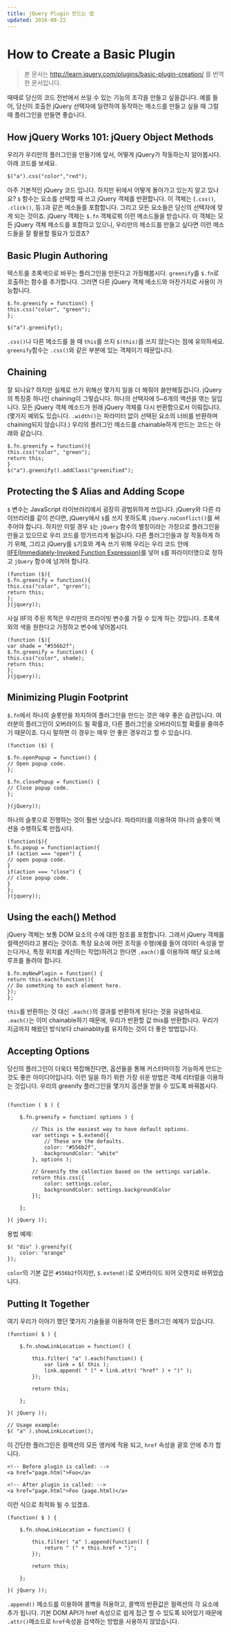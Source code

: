 ```yaml
---
title: jQuery Plugin 만드는 법
updated: 2016-08-22
---
```


# How to Create a Basic Plugin

> 본 문서는 http://learn.jquery.com/plugins/basic-plugin-creation/ 를 번역한 문서입니다.

때때로 당신의 코드 전반에서 쓰일 수 있는 기능의 조각을 만들고 싶을겁니다. 예를 들어, 당신이 호출한 jQuery 선택자에 일련하여 동작하는 메소드를 만들고 싶을 때 그럴 때 플러그인을 만들면 좋습니다.

## How jQuery Works 101: jQuery Object Methods
우리가 우리만의 플러그인을 만들기에 앞서, 어떻게 jQuery가 작동하는지 알아봅시다. 아래 코드를 보세요.

```
$("a").css("color","red");
```

아주 기본적인 jQuery 코드 입니다. 하지만 뒤에서 어떻게 돌아가고 있는지 알고 있나요? ```$``` 함수는 요소를 선택할 때 쓰고 jQuery 객체를 반환합니다. 이 객체는 (```.css()```, ```.click()```, 등.)과 같은 메소들를 포함합니다. 그리고 모든 요소들은 당신의 선택자에 맞게 되는 것이죠. jQuery 객체는 ```$.fn``` 객체로붜 이런 메소드들을 받습니다. 이 객체는 모든 jQuery 객체 메소드를 포함하고 있으니, 우리만의 메소드를 만들고 싶다면 이런 메소드들을 잘 활용할 필요가 있겠죠?

## Basic Plugin Authoring

텍스트를 초록색으로 바꾸는 플러그인을 만든다고 가정해봅시다. ```greenify```를 ```$.fn```로 호출하는 함수를 추가합니다. 그러면 다른 jQuery 객체 메소드와 마찬가지로 사용이 가능합니다.

```
$.fn.greenify = function() {
this.css("color", "green");
};

$("a").greenify();
```

```.css()```나 다른 메소드를 쓸 때 ```this```를 쓰지 ```$(this)```를 쓰지 않는다는 점에 유의하세요. ```greenify```함수는 ```.css()```와 같은 부분에 있는 객체이기 때문입니다.

## Chaining

잘 되나요? 하지만 실제로 쓰기 위해선 몇가지 일을 더 해줘야 쓸만해질겁니다. jQuery의 특징중 하나인 chaining이 그렇습니다. 하나의 선택자에 5~6개의 액션을 엮는 일입니다. 모든 jQuery 객체 메소드가 원래 jQuery 객체를 다시 반환함으로서 이뤄집니다. (몇가지 예외도 있습니다. ```.width()```는 파라미터 없이 선택된 요소의 너비를 반환하며 chaining되지 않습니다.) 우리의 플러그인 메소드를 chainable하게 만드는 코드는 아래와 같습니다.

```
$.fn.greenify = function(){
this.css("color", "green");
return this;
}
$("a").greenify().addClass("greenified");
```

## Protecting the $ Alias and Adding Scope

```$``` 변수는 JavaScript 라이브러리에서 굉장히 광범위하게 쓰입니다. jQuery와 다른 라이브리러를 같이 쓴다면, jQuery에서 ```$```를 쓰지 못하도록 ```jQuery.noConflict()```를 써주어야 합니다. 하지만 이럴 경우 ```$```는 ```jQuery``` 함수의 별칭이라는 가정으로 플러그인을 만들고 있으므로 우리 코드를 망가뜨리게 될겁니다. 다른 플러그인들과 잘 작동하게 하기 위해, 그리고 jQuery를 ```$```기호와 계속 쓰기 위해 우리는 우리 코드 안에 [IIFE(Immediately-Invoked Function Expression)](http://benalman.com/news/2010/11/immediately-invoked-function-expression/)를 넣어 ```$```를 파라미터명으로 정하고 ```jQuery``` 함수에 넘겨야 합니다.

```
(function ($){
$.fn.greenify = function(){
this.css("color", "grren");
return this;
};
}(jquery));
```

사실 IIF의 주된 목적은 우리만의 프라이빗 변수를 가질 수 있게 하는 것입니다. 초록색 외의 색을 원한다고 가정하고 변수에 넣어봅시다.

```
(function ($){
var shade = "#556b2f";
$.fn.greenify = function() {
this.css("color", shade);
return this;
};
}(jquery));
```

## Minimizing Plugin Footprint

```$.fn```에서 하나의 슬롯만을 차지하여 플러그인을 만드는 것은 매우 좋은 습관입니다. 여러분의 플러그인이 오버라이드 될 확률과, 다른 플러그인을 오버라이드할 확률을 줄여주기 때문이죠. 다시 말하면 이 경우는 매우 안 좋은 경우라고 할 수 있습니다.

```
(function ($) {

$.fn.openPopup = function() {
// Open popup code.
};

$.fn.closePopup = function() {
// Close popup code.
};

}(jQuery));
```


하나의 슬롯으로 진행하는 것이 훨씬 낫습니다. 파라미터를 이용하여 하나의 슬롯이 액션을 수행하도록 만듭시다.

```
(function($){
$.fn.popup = function(action){
if (action === "open") {
// open popup code.
}
if(action === "close") {
// close popup code.
}
};
}(jquery));
```

## Using the each() Method

jQuery 객체는 보통 DOM 요소의 수에 대한 참조를 포함합니다. 그래서 jQuery 객체를 컬렉션이라고 불리는 것이죠. 특정 요소에 어떤 조작을 수행(예를 들어 데이터 속성을 받는다거나, 특정 위치를 계산하는 작업)하려고 한다면 ```.each()```를 이용하여 해당 요소에 루프를 돌려야 합니다.

```
$.fn.myNewPlugin = function() {
return this.each(function(){
// Do something to each element here.
});
};
```

```this```를 반환하는 것 대신 ```.each()```의 결과를 반환하게 된다는 것을 유념하세요. ```.each()```는 이미 chainable하기 때문에, 우리가 반환할 값 this를 반환합니다. 우리가 지금까지 해왔던 방식보다 chainablity를 유지하는 것이 더 좋은 방법입니다.

## Accepting Options

당신의 플러그인이 더욱더 복잡해진다면, 옵션들을 통해 커스터마이징 가능하게 만드는 것도 좋은 아이디어입니다. 이런 일을 하기 위한 가장 쉬운 방법은 객체 리터럴을 이용하는 것입니다. 우리의 greenify 플러그인을 몇가지 옵션을 받을 수 있도록 바꿔봅시다.

```

(function ( $ ) {
 
    $.fn.greenify = function( options ) {
 
        // This is the easiest way to have default options.
        var settings = $.extend({
            // These are the defaults.
            color: "#556b2f",
            backgroundColor: "white"
        }, options );
 
        // Greenify the collection based on the settings variable.
        return this.css({
            color: settings.color,
            backgroundColor: settings.backgroundColor
        });
 
    };
 
}( jQuery ));
```

용법 예제:

```
$( "div" ).greenify({
    color: "orange"
});
```

```color```의 기본 값은 ```#556b2f```이지만, ```$.extend()```로 오버라이드 되어 오렌지로 바뀌었습니다.

## Putting It Together

여기 우리가 이야기 했던 몇가지 기술들을 이용하여 만든 플러그인 예제가 있습니다.

```
(function( $ ) {
 
    $.fn.showLinkLocation = function() {
 
        this.filter( "a" ).each(function() {
            var link = $( this );
            link.append( " (" + link.attr( "href" ) + ")" );
        });
 
        return this;
 
    };
 
}( jQuery ));
 
// Usage example:
$( "a" ).showLinkLocation();
```

이 간단한 플러그인은 컬렉션의 모든 앵커에 적용 되고,  ```href``` 속성을 괄호 안에 추가 합니다.

```
<!-- Before plugin is called: -->
<a href="page.html">Foo</a>
 
<!-- After plugin is called: -->
<a href="page.html">Foo (page.html)</a>
```

이런 식으로 최적화 될 수 있겠죠.

```
(function( $ ) {
 
    $.fn.showLinkLocation = function() {
 
        this.filter( "a" ).append(function() {
            return " (" + this.href + ")";
        });
 
        return this;
 
    };
 
}( jQuery ));
```

```.append()``` 메소드를 이용하여 콜백을 허용하고, 콜백의 반환값은 컬렉션의 각 요소에 추가 됩니다. 기본 DOM API가 href 속성으로 쉽게 접근 할 수 있도록 되어있기 때문에 ```.attr()```메소드로 ```href```속성을 검색하는 방법을 사용하지 않았습니다. 
